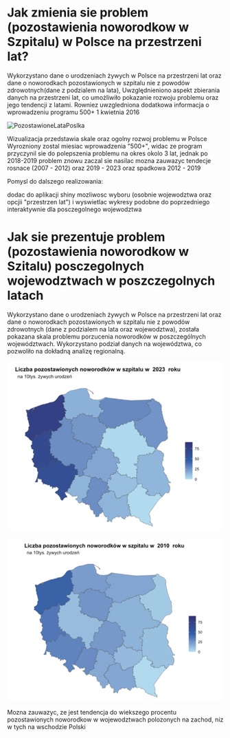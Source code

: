 # Jak zmienia sie problem (pozostawienia noworodkow w Szpitalu) w Polsce na przestrzeni lat?

Wykorzystano dane o urodzeniach żywych w Polsce na przestrzeni lat oraz dane
o noworodkach pozostawionych w szpitalu nie z powodów zdrowotnych(dane z podzialem na lata), 
Uwzględnieniono aspekt zbierania
danych na przestrzeni lat, co umożliwiło pokazanie rozwoju problemu oraz jego 
tendencji z latami. Rowniez uwzgledniona dodatkowa informacja
o wprowadzeniu programu 500+ 1 kwietnia 2016

![PozostawioneLataPoslka](PozostawioneLataPoslka.png)

Wizualizacja przedstawia skale oraz ogolny rozwoj problemu w Polsce
Wyrozniony zostal miesiac wprowadzenia "500+", widac ze program
przyczynil sie do polepszenia problemu na okres okolo 3 lat,
jednak po 2018-2019 problem znowu zaczal sie nasilac
mozna zauwazyc tendecje rosnace (2007 - 2012) oraz 2019 - 2023
oraz spadkowa 2012 - 2019

Pomysl do dalszego realizowania:

dodac do aplikacji shiny mozliwosc wyboru (osobnie wojewodztwa oraz opcjii
"przestrzen lat") i wyswietlac wykresy podobne do poprzedniego interaktywnie dla
posczegolnego wojewodztwa


# Jak sie prezentuje  problem (pozostawienia noworodkow w Szitalu) posczegolnych wojewodztwach w poszczegolnych latach

Wykorzystano dane o urodzeniach żywych w Polsce na przestrzeni lat oraz dane
o noworodkach pozostawionych w szpitalu nie z powodów zdrowotnych
(dane z podzialem na lata oraz wojewodztwa),
została pokazana skala problemu porzucenia noworodków w poszczególnych
województwach. Wykorzystano podział danych na województwa, co pozwoliło
na dokładną analizę regionalną.

![2023](2023.png)

![2010](2010.png)

Mozna zauwazyc, ze jest tendencja do wiekszego procentu pozostawionych noworodkow
w wojewodztwach polozonych na zachod, niz w tych na wschodzie Polski
